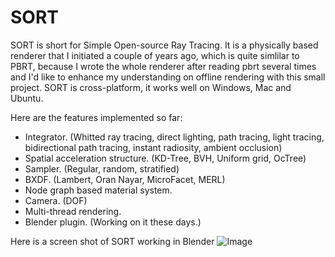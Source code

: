 # SORT

SORT is short for Simple Open-source Ray Tracing. It is a physically based renderer that I initiated a couple of years ago, which is quite simlilar to PBRT, because I wrote the whole renderer after reading pbrt several times and I'd like to enhance my understanding on offline rendering with this small project.
SORT is cross-platform, it works well on Windows, Mac and Ubuntu.

Here are the features implemented so far:
  - Integrator. (Whitted ray tracing, direct lighting, path tracing, light tracing, bidirectional path tracing, instant radiosity, ambient occlusion)
  - Spatial acceleration structure. (KD-Tree, BVH, Uniform grid, OcTree)
  - Sampler. (Regular, random, stratified)
  - BXDF. (Lambert, Oran Nayar, MicroFacet, MERL)
  - Node graph based material system.
  - Camera. (DOF)
  - Multi-thread rendering.
  - Blender plugin. (Working on it these days.)

Here is a screen shot of SORT working in Blender
![Image](https://agraphicsguy.files.wordpress.com/2015/09/ss.png)
